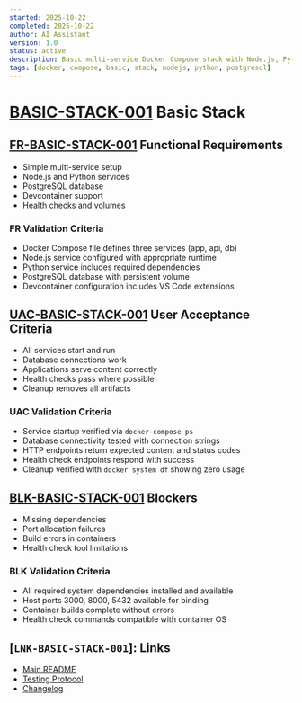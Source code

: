 ```yaml
---
started: 2025-10-22
completed: 2025-10-22
author: AI Assistant
version: 1.0
status: active
description: Basic multi-service Docker Compose stack with Node.js, Python, and PostgreSQL
tags: [docker, compose, basic, stack, nodejs, python, postgresql]
---
```


# [BASIC-STACK-001](#basic-stack-001) Basic Stack

<a id="fr-basic-stack-001-functional-requirements"></a>

## [FR-BASIC-STACK-001](#fr-basic-stack-001-functional-requirements) Functional Requirements

- Simple multi-service setup
- Node.js and Python services
- PostgreSQL database
- Devcontainer support
- Health checks and volumes

### FR Validation Criteria

- Docker Compose file defines three services (app, api, db)
- Node.js service configured with appropriate runtime
- Python service includes required dependencies
- PostgreSQL database with persistent volume
- Devcontainer configuration includes VS Code extensions

<a id="uac-basic-stack-001-user-acceptance-criteria"></a>

## [UAC-BASIC-STACK-001](#uac-basic-stack-001-user-acceptance-criteria) User Acceptance Criteria

- All services start and run
- Database connections work
- Applications serve content correctly
- Health checks pass where possible
- Cleanup removes all artifacts

### UAC Validation Criteria

- Service startup verified via `docker-compose ps`
- Database connectivity tested with connection strings
- HTTP endpoints return expected content and status codes
- Health check endpoints respond with success
- Cleanup verified with `docker system df` showing zero usage

<a id="blk-basic-stack-001-blockers"></a>

## [BLK-BASIC-STACK-001](#blk-basic-stack-001-blockers) Blockers

- Missing dependencies
- Port allocation failures
- Build errors in containers
- Health check tool limitations

### BLK Validation Criteria

- All required system dependencies installed and available
- Host ports 3000, 8000, 5432 available for binding
- Container builds complete without errors
- Health check commands compatible with container OS

## [`LNK-BASIC-STACK-001`]: Links

- [Main README](../README.md)
- [Testing Protocol](../TESTING.md)
- [Changelog](../CHANGELOG.md)
